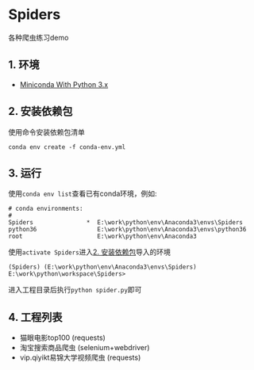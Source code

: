 # Spiders
各种爬虫练习demo

## 1. 环境

- [Miniconda With Python 3.x](https://docs.conda.io/en/latest/miniconda.html)

## 2. 安装依赖包

使用命令安装依赖包清单
```
conda env create -f conda-env.yml
```

## 3. 运行

使用`conda env list`查看已有conda环境，例如:
```
# conda environments:
#
Spiders               *  E:\work\python\env\Anaconda3\envs\Spiders
python36                 E:\work\python\env\Anaconda3\envs\python36
root                     E:\work\python\env\Anaconda3
```
使用`activate Spiders`进入[2. 安装依赖包](#2-安装依赖包)导入的环境
```
(Spiders) (E:\work\python\env\Anaconda3\envs\Spiders) E:\work\python\workspace\Spiders>
```
进入工程目录后执行`python spider.py`即可

## 4. 工程列表

- 猫眼电影top100 (requests)
- 淘宝搜索商品爬虫 (selenium+webdriver)
- vip.qiyikt易锦大学视频爬虫 (requests)